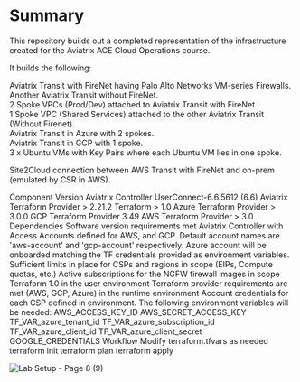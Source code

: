 # Summary

This repository builds out a completed representation of the infrastructure created for the Aviatrix ACE Cloud Operations course.

It builds the following:

Aviatrix Transit with FireNet having Palo Alto Networks VM-series Firewalls.   
Another Aviatrix Transit without FireNet.   
2 Spoke VPCs (Prod/Dev) attached to Aviatrix Transit with FireNet.   
1 Spoke VPC (Shared Services) attached to the other Aviatrix Transit (Without Firenet).  
Aviatrix Transit in Azure with 2 spokes.   
Aviatrix Transit in GCP with 1 spoke.   
3 x Ubuntu VMs with Key Pairs where each Ubuntu VM lies in one spoke.    
 
Site2Cloud connection between AWS Transit with FireNet and on-prem (emulated by CSR in AWS).     
  

Component	Version
Aviatrix Controller	UserConnect-6.6.5612 (6.6)
Aviatrix Terraform Provider	> 2.21.2
Terraform	> 1.0
Azure Terraform Provider	> 3.0.0
GCP Terraform Provider	3.49
AWS Terraform Provider	> 3.0
Dependencies
Software version requirements met
Aviatrix Controller with Access Accounts defined for AWS, and GCP. Default account names are 'aws-account' and 'gcp-account' respectively.
Azure account will be onboarded matching the TF credentials provided as environment variables.
Sufficient limits in place for CSPs and regions in scope (EIPs, Compute quotas, etc.)
Active subscriptions for the NGFW firewall images in scope
Terraform 1.0 in the user environment
Terraform provider requirements are met (AWS, GCP, Azure) in the runtime environment
Account credentials for each CSP defined in environment. The following environment variables will be needed:
AWS_ACCESS_KEY_ID
AWS_SECRET_ACCESS_KEY
TF_VAR_azure_tenant_id
TF_VAR_azure_subscription_id
TF_VAR_azure_client_id
TF_VAR_azure_client_secret
GOOGLE_CREDENTIALS
Workflow
Modify terraform.tfvars as needed
terraform init
terraform plan
terraform apply

![Lab Setup - Page 8 (9)](https://user-images.githubusercontent.com/16576150/171320244-84c8af17-88f6-491f-b304-a6c58ce2413f.png)
